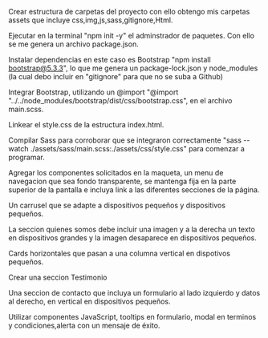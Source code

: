 Crear estructura de carpetas del proyecto con ello obtengo mis carpetas assets que incluye css,img,js,sass,gitignore,Html.

Ejecutar en la terminal "npm init -y" el adminstrador de paquetes. Con ello se me genera un archivo package.json.

Instalar dependencias en este caso es Bootstrap "npm install bootstrap@5.3.3", lo que me genera un package-lock.json y node_modules (la cual debo incluir en "gitignore" para que no se suba a Github)

Integrar Bootstrap, utilizando un @import "@import "../../node_modules/bootstrap/dist/css/bootstrap.css", en el archivo main.scss.

Linkear el style.css de la estructura index.html.

Compilar Sass para corroborar que se integraron correctamente "sass --watch ./assets/sass/main.scss:./assets/css/style.css" para comenzar a programar.

Agregar los componentes solicitados en la maqueta, un menu de navegacion que sea fondo transparente, se mantenga fija en la parte superior de la pantalla e incluya link a las diferentes secciones de la página.

Un carrusel que se adapte a dispositivos pequeños y dispositivos pequeños.

La seccion quienes somos debe incluir una imagen y a la derecha un texto en dispositivos grandes y la imagen desaparece en dispositivos pequeños.

Cards horizontales que pasan a una columna vertical en dispotivos pequeños.

Crear una seccion Testimonio 

Una seccion de contacto que incluya un formulario al lado izquierdo y datos al derecho, en vertical en dispositivos pequeños.

Utilizar componentes JavaScript, tooltips en formulario, modal en terminos y condiciones,alerta con un mensaje de éxito.
